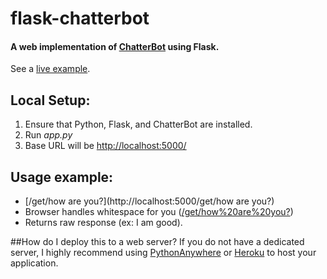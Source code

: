 # flask-chatterbot

#### A web implementation of [ChatterBot](https://github.com/gunthercox/ChatterBot) using Flask.
See a [live example](http://saintdoge.pythonanywhere.com/).
## Local Setup:
 1. Ensure that Python, Flask, and ChatterBot are installed.
 2. Run *app.py*
 3. Base URL will be [http://localhost:5000/](http://localhost:5000/)

## Usage example:
*   [/get/how are you?](http://localhost:5000/get/how are you?)
  *   Browser handles whitespace for you ([/get/how%20are%20you?](http://localhost:5000))
  *   Returns raw response (ex: I am good).

##How do I deploy this to a web server?
If you do not have a dedicated server, I highly recommend using [PythonAnywhere](pythonanywhere.com/) or [Heroku](https://devcenter.heroku.com/articles/getting-started-with-python#introduction) to host your application.
